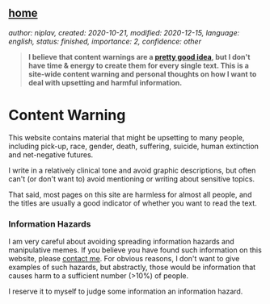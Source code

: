 [home](./index.md)
-------------------

*author: niplav, created: 2020-10-21, modified: 2020-12-15, language: english, status: finished, importance: 2, confidence: other*

> __I believe that content warnings are a [pretty good
> idea](https://slatestarcodex.com/2014/05/30/the-wonderful-thing-about-triggers/ "The Wonderful Thing About Triggers"),
> but I don't have time & energy to create them for every single text. This
> is a site-wide content warning and personal thoughts on how I want to
> deal with upsetting and harmful information.__

Content Warning
================

This website contains material that might be upsetting to many people,
including pick-up, race, gender, death, suffering, suicide, human
extinction and net-negative futures.

I write in a relatively clinical tone and avoid graphic descriptions,
but often can't (or don't want to) avoid mentioning or writing about
sensitive topics.

That said, most pages on this site are harmless for almost all people,
and the titles are usually a good indicator of whether you want to read
the text.

### Information Hazards

I am very careful about avoiding spreading information hazards<!--TODO:
read & link Bostrom paper--> and manipulative memes. If you believe
you have found such information on this website, please [contact
me](./about.html#Contact). For obvious reasons, I don't want to give
examples of such hazards, but abstractly, those would be information
that causes harm to a sufficient number (>10%) of people.

I reserve it to myself to judge some information an information hazard.
